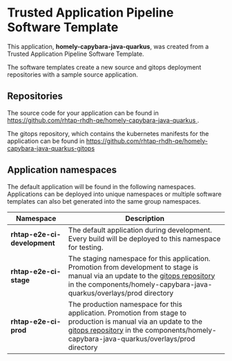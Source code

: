 # Trusted Application Pipeline Software Template

This application, **homely-capybara-java-quarkus**, was created from a Trusted Application Pipeline Software Template.

The software templates create a new source and gitops deployment repositories with a sample source application. 

## Repositories

The source code for your application can be found in [https://github.com/rhtap-rhdh-qe/homely-capybara-java-quarkus ](https://github.com/rhtap-rhdh-qe/homely-capybara-java-quarkus ).
 
The gitops repository, which contains the kubernetes manifests for the application can be found in 
[https://github.com/rhtap-rhdh-qe/homely-capybara-java-quarkus-gitops ](https://github.com/rhtap-rhdh-qe/homely-capybara-java-quarkus-gitops ) 

## Application namespaces 

The default application will be found in the following namespaces. Applications can be deployed into unique namespaces or multiple software templates can also bet generated into the same group namespaces.  

|  Namespace   |  Description   |  
| -------- | -------- |   
| **rhtap-e2e-ci-development** | The default application during development. Every build will be deployed to this namespace for testing. | 
| **rhtap-e2e-ci-stage** | The staging namespace for this application. Promotion from development to stage is manual via an update to the [gitops repository](https://github.com/rhtap-rhdh-qe/homely-capybara-java-quarkus-gitops ) in the components/homely-capybara-java-quarkus/overlays/prod directory |  
| **rhtap-e2e-ci-prod** | The production namespace for this application. Promotion from stage to production is manual via an update to the [gitops repository](https://github.com/rhtap-rhdh-qe/homely-capybara-java-quarkus-gitops ) in the components/homely-capybara-java-quarkus/overlays/prod directory | 